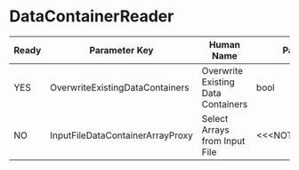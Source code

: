 # DataContainerReader

| Ready | Parameter Key | Human Name | Parameter Type | Parameter Class |
|-------|---------------|------------|-----------------|----------------|
| YES | OverwriteExistingDataContainers | Overwrite Existing Data Containers | bool | BoolParameter |
| NO | InputFileDataContainerArrayProxy | Select Arrays from Input File | <<<NOT_IMPLEMENTED>>> | DataContainerReaderFilterParameter |
